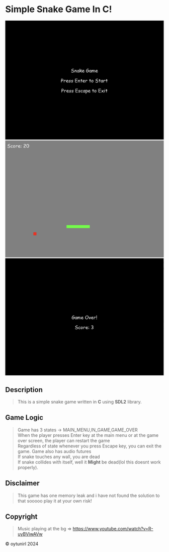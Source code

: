 # Simple Snake Game In C!

![mainmenu](/readme_imgs/menu.png)
![ingame](/readme_imgs/in_game.png)
![gameover](/readme_imgs/game_over.png)

## Description
> This is a simple snake game written in **C** using **SDL2** library. 

## Game Logic
> Game has 3 states -> MAIN_MENU,IN_GAME,GAME_OVER  
> When the player presses Enter key at the main menu or at the game over screen, the player can restart the game    
> Regardless of state whenever you press Escape key, you can exit the game. 
> Game also has audio futures   
> If snake touches any wall, you are dead   
> If snake collides with itself, well it **Might** be dead(lol this doesnt work properly).  

## Disclaimer
> This game has one memory leak and i have not found the solution to that sooooo play it at your own risk!

## Copyright
> Music playing at the bg => https://www.youtube.com/watch?v=R-uyBViwAVw

© oytunirl 2024

